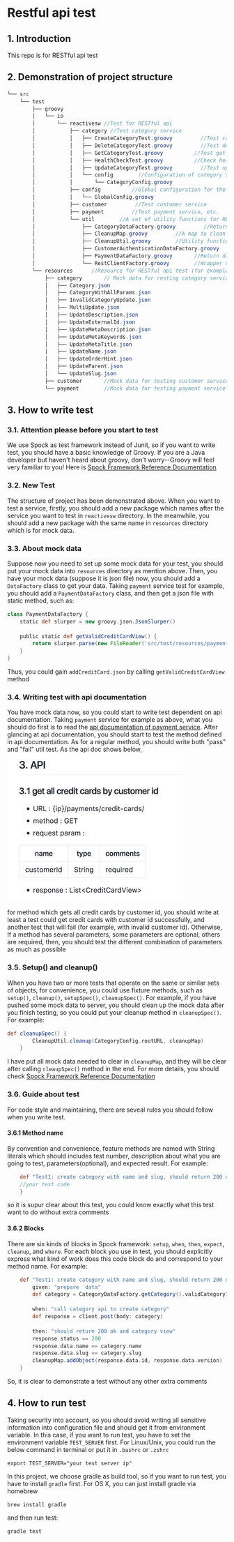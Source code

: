 # Restful api test
## 1. Introduction
This repo is for RESTful api test

## 2. Demonstration of project structure
``` java
└── src
	└── test
		├── groovy
		│   └── io
		│       └── reactivesw //Test for RESTful api
		│           ├── category //Test category service 
		│           │   ├── CreateCategoryTest.groovy         //Test create category api provided by category service
		│           │   ├── DeleteCategoryTest.groovy         //Test delete category api provided by category service
		│           │   ├── GetCategoryTest.groovy          //Test get category api provided by category service
		│           │   ├── HealthCheckTest.groovy          //Check health status of category service
		│           │   ├── UpdateCategoryTest.groovy         //Test update category api provided by category service
		│           │   └── config        //Configuration of category service test
		│           │       └── CategoryConfig.groovy
		│           ├── config          //Global configuration for the entire project
		│           │   └── GlobalConfig.groovy
		│           ├── customer         //Test customer service
		│           ├── payment         //Test payment service, etc.
		│           └── util        //A set of utility functions for RESTful api test
		│               ├── CategoryDataFactory.groovy         //Return data which is for the test of category service
		│               ├── CleanupMap.groovy         //A map to clean up mock data which has been pushed to server
		│               ├── CleanupUtil.groovy        //Utility function to clean up mock data
		│               ├── CustomerAuthenticationDataFactory.groovy       //Return data which is for the  test of customer-authentication service
		│               ├── PaymentDataFactory.groovy       //Return data which is for the test of payment service
		│               └── RestClientFactory.groovy        //Wrapper of httpbuilder, makes it easier to send http request
		└── resources      //Resource for RESTful api test (for example, a list of mock data)
			├── category       // Mock data for resting category service
			│   ├── Category.json
			│   ├── CategoryWithAllParams.json
			│   ├── InvalidCategoryUpdate.json
			│   ├── MultiUpdate.json
			│   ├── UpdateDescription.json
			│   ├── UpdateExternalId.json
			│   ├── UpdateMetaDescription.json
			│   ├── UpdateMetaKeywords.json
			│   ├── UpdateMetaTitle.json
			│   ├── UpdateName.json
			│   ├── UpdateOrderHint.json
			│   ├── UpdateParent.json
			│   └── UpdateSlug.json
			├── customer       //Mock data for testing customer service
			└── payment        //Mock data for testing payment service 
```

## 3. How to write test

### 3.1. Attention please before you start to test
We use Spock as test framework instead of Junit, so if you want to write test,
you should have a basic knowledge of Groovy. If you are a Java developer but
haven't heard about groovy, don't worry--Groovy will feel very familiar to you!
Here
is
[Spock Framework Reference Documentation](http://spockframework.org/spock/docs/1.1-rc-3/index.html)

### 3.2. New Test
The structure of project has been demonstrated above. When you want to test a
service, firstly, you should add a new package which names after the service you
want to test in `reactivesw` directory. In the meanwhile, you should add a new
package with the same name in `resources` directory which is for mock data.

### 3.3. About mock data
Suppose now you need to set up some mock data for your test, you should put your
mock data into `resources` directory as mention above. Then, you have your mock
data (suppose it is json file) now, you should add a `DataFactory` class to get
your data. Taking `payment` service test for example, you should add a
`PaymentDataFactory` class, and then get a json file with static method, such
as: 

``` groovy
class PaymentDataFactory {
    static def slurper = new groovy.json.JsonSlurper()

    public static def getValidCreditCardView() {
        return slurper.parse(new FileReader('src/test/resources/payment/addCreditCard.json'));
    }
}
```

Thus, you could gain `addCreditCard.json` by calling `getValidCreditCardView`
method

### 3.4. Writing test with api documentation
You have mock data now, so you could start to write test dependent on api
documentation. Taking `payment` service for example as above, what you should do
first is to read
the
[api documentation of payment service](https://github.com/reactivesw/payment/blob/master/docs/api.md). After
glancing at api documentation, you should start to test the method defined in
api documentation. As for a regular method, you should write both "pass" and
"fail" util test. As the api doc shows below, ![api doc](./images/api.png)

for method which gets all credit cards by customer id, you should write at least
a test could get credit cards with customer id successfully, and another test
that will fail (for example, with invalid customer id). Otherwise, If a method
has several parameters, some parameters are optional, others are required, then,
you should test the different combination of parameters as much as possible

### 3.5. Setup() and cleanup()
When you have two or more tests that operate on the same or similar sets of
objects, for convenience, you could use fixture methods, such as `setup()`,
`cleanup()`, `setupSpec()`, `cleanupSpec()`. For example, if you have pushed
some mock data to server, you should clean up the mock data after you finish
testing, so you could put your cleanup method in `cleanupSpec()`. For example:

``` groovy
def cleanupSpec() {
        CleanupUtil.cleanup(CategoryConfig.rootURL, cleanupMap)
    }
```

I have put all mock data needed to clear in `cleanupMap`, and they will be clear
after calling `cleaupSpec()` method in the end. For more details, you should
check
[Spock Framework Reference Documentation](http://spockframework.org/spock/docs/1.1-rc-3/index.html)

### 3.6. Guide about test
For code style and maintaining, there are seveal rules you should follow when you write test.

#### 3.6.1 Method name
By convention and convenience, feature methods are named with String literals
which should includes test number, description about what you are going to test,
parameters(optional), and expected result. For example:

``` groovy
    def "Test1: create category with name and slug, should return 200 ok and category view"() {
	//your test code
    }
```

so it is supur clear about this test, you could know exactly what this test want
to do without extra comments

#### 3.6.2 Blocks
There are six kinds of blocks in Spock framework: `setup`, `when`, `then`,
`expect`, `cleanup`, and `where`. For each block you use in test, you should
explicitly express what kind of work does this code block do and correspond to
your method name. For example:

``` groovy
    def "Test1: create category with name and slug, should return 200 ok and category view"() {
        given: "prepare  data"
        def category = CategoryDataFactory.getCategory().validCategory1

        when: "call category api to create category"
        def response = client.post(body: category)

        then: "should return 200 ok and category view"
        response.status == 200
        response.data.name == category.name
        response.data.slug == category.slug
        cleanupMap.addObject(response.data.id, response.data.version)
    }
```

So, it is clear to demonstrate a test without any other extra comments

## 4. How to run test

Taking security into account, so you should avoid writing all sensitive
information into configuration file and should get it from environment
variable. In this case, if you want to run test, you have to set the environment
variable `TEST_SERVER` first. For Linux/Unix, you could run the below command in
terminal or put it in `.bashrc` or `.zshrc`

```shell
export TEST_SERVER="your test server ip"
```

In this project, we choose gradle as build tool, so if you want to run test, you
have to install `gradle` first. For OS X, you can just install gradle via
homebrew

```shell
brew install gradle
```

and then run test:

```shell
gradle test
```

